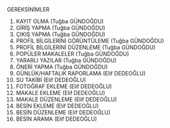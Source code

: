 GEREKSİNİMLER
1. KAYIT OLMA (Tuğba GÜNDOĞDU)
2. GİRİŞ YAPMA (Tuğba GÜNDOĞDU)
3. ÇIKIŞ YAPMA (Tuğba GÜNDOĞDU)
4. PROFİL BİLGİLERİNİ GÖRÜNTÜLEME (Tuğba GÜNDOĞDU)
5. PROFİL BİLGİLERİNİ DÜZENLEME (Tuğba GÜNDOĞDU)
6. POPÜLER MAKALELER (Tuğba GÜNDOĞDU)
7. YARARLI YAZILAR (Tuğba GÜNDOĞDU)
8. ÖNERİ YAPMA (Tuğba GÜNDOĞDU)
9. GÜNLÜK/HAFTALIK RAPORLAMA (Elif DEDEOĞLU)
10. SU TAKİBİ (Elif DEDEOĞLU)
11. FOTOĞRAF EKLEME (Elif DEDEOĞLU)
12. MAKALE EKLEME (Elif DEDEOĞLU)
13. MAKALE DÜZENLEME (Elif DEDEOĞLU)
14. BESİN EKLEME (Elif DEDEOĞLU)
15. BESİN DÜZENLEME (Elif DEDEOĞLU)
16. BESİN ARAMA (Elif DEDEOĞLU)
